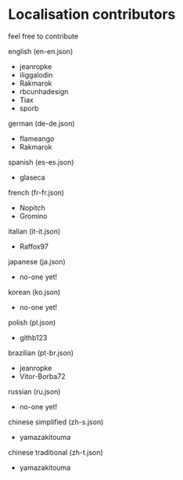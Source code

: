 # Localisation contributors

feel free to contribute

english (en-en.json)
  - jeanropke
  - iliggalodin
  - Rakmarok
  - rbcunhadesign
  - Tiax
  - sporb
  
german (de-de.json)
  - flameango
  - Rakmarok
  
spanish (es-es.json)
  - glaseca
  
french (fr-fr.json)
  - Nopitch
  - Gromino
  
italian (it-it.json)
  - Raffox97
  
japanese (ja.json)
  - no-one yet!
  
korean (ko.json)
  - no-one yet!
  
polish (pl.json)
  - githb123
  
brazilian (pt-br.json)
  - jeanropke
  - Vitor-Borba72
  
russian (ru.json)
  - no-one yet!
  
chinese simplified (zh-s.json)
  - yamazakitouma
  
chinese traditional (zh-t.json)
  - yamazakitouma
  
